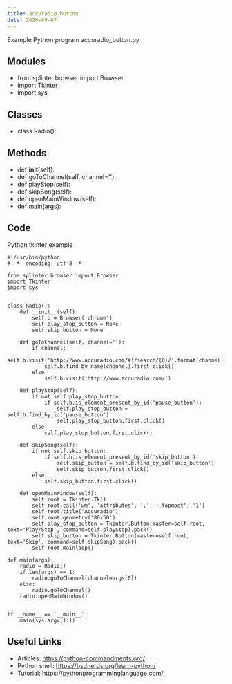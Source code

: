 ```yaml
---
title: accuradio_button
date: 2020-05-07
---
```

Example Python program accuradio_button.py

## Modules

* from splinter.browser import Browser
* import Tkinter
* import sys

## Classes

* class Radio():

## Methods

* def __init__(self):
* def goToChannel(self, channel=''):
* def playStop(self):
* def skipSong(self):
* def openMainWindow(self):
* def main(args):

## Code

Python tkinter example

    #!/usr/bin/python
    # -*- encoding: utf-8 -*-
    
    from splinter.browser import Browser
    import Tkinter
    import sys
    
    
    class Radio():
        def __init__(self):
            self.b = Browser('chrome')
            self.play_stop_button = None
            self.skip_button = None
    
        def goToChannel(self, channel=''):
            if channel:
                self.b.visit('http://www.accuradio.com/#!/search/{0}/'.format(channel))
                self.b.find_by_name(channel).first.click()
            else:
                self.b.visit('http://www.accuradio.com/')
    
        def playStop(self):
            if not self.play_stop_button:
                if self.b.is_element_present_by_id('pause_button'):
                    self.play_stop_button = self.b.find_by_id('pause_button')
                    self.play_stop_button.first.click()
            else:
                self.play_stop_button.first.click()
    
        def skipSong(self):
            if not self.skip_button:
                if self.b.is_element_present_by_id('skip_button'):
                    self.skip_button = self.b.find_by_id('skip_button')
                    self.skip_button.first.click()
            else:
                self.skip_button.first.click()
    
        def openMainWindow(self):
            self.root = Tkinter.Tk()
            self.root.call('wm', 'attributes', '.', '-topmost', '1')
            self.root.title('Accuradio')
            self.root.geometry('80x50')
            self.play_stop_button = Tkinter.Button(master=self.root, text='Play/Stop', command=self.playStop).pack()
            self.skip_button = Tkinter.Button(master=self.root, text='Skip', command=self.skipSong).pack()
            self.root.mainloop()
    
    def main(args):
        radio = Radio()
        if len(args) == 1:
            radio.goToChannel(channel=args[0])
        else:
            radio.goToChannel()
        radio.openMainWindow()
    
    
    if __name__ == '__main__':
        main(sys.argv[1:])
    

## Useful Links

- Articles: https://python-commandments.org/
- Python shell: https://bsdnerds.org/learn-python/
- Tutorial: https://pythonprogramminglanguage.com/
